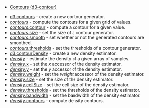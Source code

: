 - [Contours (d3-contour)](https://github.com/d3/d3-contour/tree/v4.0.0)

* [d3.contours](https://github.com/d3/d3-contour/blob/v4.0.0/README.md#contours) - create a new contour generator.
* [_contours_](https://github.com/d3/d3-contour/blob/v4.0.0/README.md#_contours) - compute the contours for a given grid of values.
* [_contours_.contour](https://github.com/d3/d3-contour/blob/v4.0.0/README.md#contours_contour) - compute a contour for a given value.
* [_contours_.size](https://github.com/d3/d3-contour/blob/v4.0.0/README.md#contours_size) - set the size of a contour generator.
* [_contours_.smooth](https://github.com/d3/d3-contour/blob/v4.0.0/README.md#contours_smooth) - set whether or not the generated contours are smoothed.
* [_contours_.thresholds](https://github.com/d3/d3-contour/blob/v4.0.0/README.md#contours_thresholds) - set the thresholds of a contour generator.
* [d3.contourDensity](https://github.com/d3/d3-contour/blob/v4.0.0/README.md#contourDensity) - create a new density estimator.
* [_density_](https://github.com/d3/d3-contour/blob/v4.0.0/README.md#_density) - estimate the density of a given array of samples.
* [_density_.x](https://github.com/d3/d3-contour/blob/v4.0.0/README.md#density_x) - set the _x_ accessor of the density estimator.
* [_density_.y](https://github.com/d3/d3-contour/blob/v4.0.0/README.md#density_y) - set the _y_ accessor of the density estimator.
* [_density_.weight](https://github.com/d3/d3-contour/blob/v4.0.0/README.md#density_weight) - set the _weight_ accessor of the density estimator.
* [_density_.size](https://github.com/d3/d3-contour/blob/v4.0.0/README.md#density_size) - set the size of the density estimator.
* [_density_.cellSize](https://github.com/d3/d3-contour/blob/v4.0.0/README.md#density_cellSize) - set the cell size of the density estimator.
* [_density_.thresholds](https://github.com/d3/d3-contour/blob/v4.0.0/README.md#density_thresholds) - set the thresholds of the density estimator.
* [_density_.bandwidth](https://github.com/d3/d3-contour/blob/v4.0.0/README.md#density_bandwidth) - set the bandwidth of the density estimator.
* [_density_.contours](https://github.com/d3/d3-contour/blob/v4.0.0/README.md#density_contours) - compute density contours.
